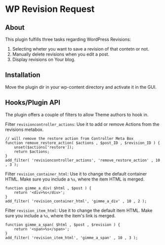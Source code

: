 WP Revision Request
===================

About
-----
This plugin fulfills three tasks regarding WordPress Revisions:

1. Selecting wheter you want to save a revision of that contetn or not.
2. Manually delete revisions when you edit a post.
3. Display revisions on Your blog. 

Installation
------------
Move the plugin dir in your wp-content directory and activate it in the GUI.

Hooks/Plugin API
----------
The plugin offers a couple of filters to allow Theme authors to hook in.

Filter `revisioncontroller_actions`:
Use it to add or remove Actions from the revisions metabox.

	// will remove the restore action from Controller Meta Box
	function remove_restore_action( $actions , $post_ID , $revision_ID ) {
		unset($actions['restore']);
		return $actions;
	}
	add_filter( 'revisioncontroller_actions', 'remove_restore_action' , 10 , 3 );


Filter `revision_container_html`:
Use it to change the default container HTML. Make sure you include a `%s`, where the item HTML is merged.

	function gimme_a_div( $html , $post ) {
		return '<div>%s</div>';
	}
	add_filter( 'revision_container_html', 'gimme_a_div' , 10 , 2 );

Filter `revision_item_html`:
Use it to change the default item HTML. Make sure you include a `%s`, where the item's link is merged.

	function gimme_a_span( $html , $post , $revision ) {
		return '<span>%s</span>';
	}
	add_filter( 'revision_item_html', 'gimme_a_span' , 10 , 3 );
